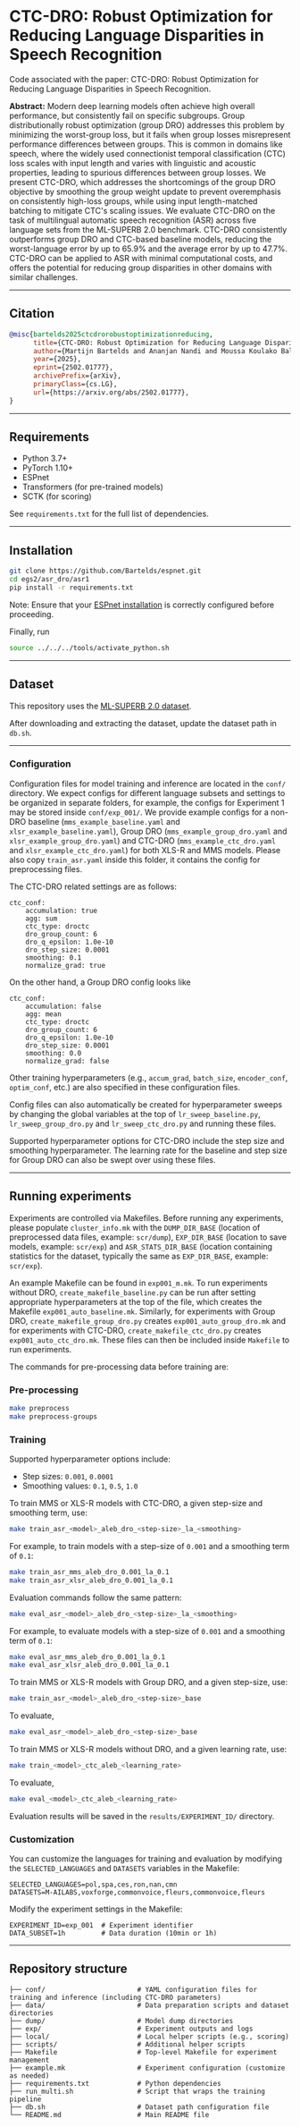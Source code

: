 # CTC-DRO: Robust Optimization for Reducing Language Disparities in Speech Recognition
Code associated with the paper: CTC-DRO: Robust Optimization for Reducing Language Disparities in Speech Recognition.

**Abstract:** Modern deep learning models often achieve high overall performance, but consistently fail on specific subgroups. Group distributionally robust optimization (group DRO) addresses this problem by minimizing the worst-group loss, but it fails when group losses misrepresent performance differences between groups. This is common in domains like speech, where the widely used connectionist temporal classification (CTC) loss scales with input length and varies with linguistic and acoustic properties, leading to spurious differences between group losses. We present CTC-DRO, which addresses the shortcomings of the group DRO objective by smoothing the group weight update to prevent overemphasis on consistently high-loss groups, while using input length-matched batching to mitigate CTC's scaling issues. We evaluate CTC-DRO on the task of multilingual automatic speech recognition (ASR) across five language sets from the ML-SUPERB 2.0 benchmark. CTC-DRO consistently outperforms group DRO and CTC-based baseline models, reducing the worst-language error by up to 65.9% and the average error by up to 47.7%. CTC-DRO can be applied to ASR with minimal computational costs, and offers the potential for reducing group disparities in other domains with similar challenges.

---

## Citation

```bibtex
@misc{bartelds2025ctcdrorobustoptimizationreducing,
      title={CTC-DRO: Robust Optimization for Reducing Language Disparities in Speech Recognition}, 
      author={Martijn Bartelds and Ananjan Nandi and Moussa Koulako Bala Doumbouya and Dan Jurafsky and Tatsunori Hashimoto and Karen Livescu},
      year={2025},
      eprint={2502.01777},
      archivePrefix={arXiv},
      primaryClass={cs.LG},
      url={https://arxiv.org/abs/2502.01777}, 
}
```

---

## Requirements

- Python 3.7+
- PyTorch 1.10+
- ESPnet
- Transformers (for pre-trained models)
- SCTK (for scoring)

See `requirements.txt` for the full list of dependencies.

---

## Installation

```bash
git clone https://github.com/Bartelds/espnet.git
cd egs2/asr_dro/asr1
pip install -r requirements.txt
```

Note: Ensure that your [ESPnet installation](https://espnet.github.io/espnet/installation.html) is correctly configured before proceeding.

Finally, run
```bash
source ../../../tools/activate_python.sh
```

---

## Dataset

This repository uses the [ML-SUPERB 2.0 dataset](https://github.com/espnet/espnet/tree/master/egs2/ml_superb/asr1).

After downloading and extracting the dataset, update the dataset path in `db.sh`.

---

### Configuration

Configuration files for model training and inference are located in the `conf/` directory. We expect configs for different language subsets and settings to be organized in separate folders, for example, the configs for Experiment 1 may be stored inside `conf/exp_001/`. We provide example configs for a non-DRO baseline (`mms_example_baseline.yaml` and `xlsr_example_baseline.yaml`), Group DRO (`mms_example_group_dro.yaml` and `xlsr_example_group_dro.yaml`) and CTC-DRO (`mms_example_ctc_dro.yaml` and `xlsr_example_ctc_dro.yaml`) for both XLS-R and MMS models. Please also copy `train_asr.yaml` inside this folder, it contains the config for preprocessing files.

The CTC-DRO related settings are as follows:
```
ctc_conf:
    accumulation: true
    agg: sum
    ctc_type: droctc
    dro_group_count: 6
    dro_q_epsilon: 1.0e-10
    dro_step_size: 0.0001
    smoothing: 0.1
    normalize_grad: true
```

On the other hand, a Group DRO config looks like
```
ctc_conf:
    accumulation: false
    agg: mean
    ctc_type: droctc
    dro_group_count: 6
    dro_q_epsilon: 1.0e-10
    dro_step_size: 0.0001
    smoothing: 0.0
    normalize_grad: false
```


Other training hyperparameters (e.g., `accum_grad`, `batch_size`, `encoder_conf`, `optim_conf`, etc.) are also specified in these configuration files.

Config files can also automatically be created for hyperparameter sweeps by changing the global variables at the top of `lr_sweep_baseline.py`, `lr_sweep_group_dro.py` and `lr_sweep_ctc_dro.py` and running these files.

Supported hyperparameter options for CTC-DRO include the step size and smoothing hyperparameter. The learning rate for the baseline and step size for Group DRO can also be swept over using these files.

---

## Running experiments

Experiments are controlled via Makefiles. 
Before running any experiments, please populate `cluster_info.mk` with the `DUMP_DIR_BASE` (location of preprocessed data files, example: `scr/dump`), `EXP_DIR_BASE` (location to save models, example: `scr/exp`) and `ASR_STATS_DIR_BASE` (location containing statistics for the dataset, typically the same as `EXP_DIR_BASE`, example: `scr/exp`).

An example Makefile can be found in `exp001_m.mk`. To run experiments without DRO, `create_makefile_baseline.py` can be run after setting appropriate hyperparameters at the top of the file, which creates the Makefile `exp001_auto_baseline.mk`. Similarly, for experiments with Group DRO, `create_makefile_group_dro.py` creates `exp001_auto_group_dro.mk` and for experiments with CTC-DRO, `create_makefile_ctc_dro.py` creates `exp001_auto_ctc_dro.mk`. These files can then be included inside `Makefile` to run experiments.

The commands for pre-processing data before training are:

### Pre-processing
```bash
make preprocess
make preprocess-groups
```

### Training

Supported hyperparameter options include:
- Step sizes: `0.001`, `0.0001`
- Smoothing values: `0.1`, `0.5`, `1.0`

To train MMS or XLS-R models with CTC-DRO, a given step-size and smoothing term, use:
```bash
make train_asr_<model>_aleb_dro_<step-size>_la_<smoothing>
```

For example, to train models with a step-size of `0.001` and a smoothing term of `0.1`:
```bash
make train_asr_mms_aleb_dro_0.001_la_0.1
make train_asr_xlsr_aleb_dro_0.001_la_0.1
```

Evaluation commands follow the same pattern:
```bash
make eval_asr_<model>_aleb_dro_<step-size>_la_<smoothing>
```

For example, to evaluate models with a step-size of `0.001` and a smoothing term of `0.1`:
```bash
make eval_asr_mms_aleb_dro_0.001_la_0.1
make eval_asr_xlsr_aleb_dro_0.001_la_0.1
```

To train MMS or XLS-R models with Group DRO, and a given step-size, use:
```bash
make train_asr_<model>_aleb_dro_<step-size>_base
```

To evaluate, 
```bash
make eval_asr_<model>_aleb_dro_<step-size>_base
```

To train MMS or XLS-R models without DRO, and a given learning rate, use:
```bash
make train_<model>_ctc_aleb_<learning_rate>
```

To evaluate, 
```bash
make eval_<model>_ctc_aleb_<learning_rate>
```

Evaluation results will be saved in the `results/EXPERIMENT_ID/` directory.

### Customization

You can customize the languages for training and evaluation by modifying the `SELECTED_LANGUAGES` and `DATASETS` variables in the Makefile:
```
SELECTED_LANGUAGES=pol,spa,ces,ron,nan,cmn
DATASETS=M-AILABS,voxforge,commonvoice,fleurs,commonvoice,fleurs
```
Modify the experiment settings in the Makefile:
```
EXPERIMENT_ID=exp_001  # Experiment identifier
DATA_SUBSET=1h         # Data duration (10min or 1h)
```

---

## Repository structure
```
├── conf/                       # YAML configuration files for training and inference (including CTC-DRO parameters)
├── data/                       # Data preparation scripts and dataset directories
├── dump/                       # Model dump directories
├── exp/                        # Experiment outputs and logs
├── local/                      # Local helper scripts (e.g., scoring)
├── scripts/                    # Additional helper scripts
├── Makefile                    # Top-level Makefile for experiment management
├── example.mk                  # Experiment configuration (customize as needed)
├── requirements.txt            # Python dependencies
├── run_multi.sh                # Script that wraps the training pipeline
├── db.sh                       # Dataset path configuration file
└── README.md                   # Main README file
```
